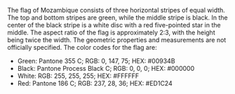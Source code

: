 The flag of Mozambique consists of three horizontal stripes of equal width. The top and bottom stripes are green, while the middle stripe is black. In the center of the black stripe is a white disc with a red five-pointed star in the middle. The aspect ratio of the flag is approximately 2:3, with the height being twice the width. The geometric properties and measurements are not officially specified. The color codes for the flag are: 
- Green: Pantone 355 C; RGB: 0, 147, 75; HEX: #00934B
- Black: Pantone Process Black C; RGB: 0, 0, 0; HEX: #000000
- White: RGB: 255, 255, 255; HEX: #FFFFFF
- Red: Pantone 186 C; RGB: 237, 28, 36; HEX: #ED1C24